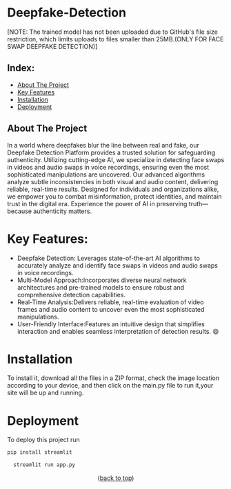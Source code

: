 <a id="readme-top"></a>

# Deepfake-Detection

[NOTE: The trained model has not been uploaded due to GitHub's file size restriction, which limits uploads to files smaller than 25MB.(ONLY FOR FACE SWAP DEEPFAKE DETECTION)] 
  

## Index: 
- [About The Project](#About-The-Project)
- [Key Features](#Key-Features)
- [Installation](#Installation)
- [Deployment](#Deployment)
<!-- ABOUT THE PROJECT -->
## About The Project
In a world where deepfakes blur the line between real and fake, our Deepfake Detection Platform provides a trusted solution for safeguarding authenticity. Utilizing cutting-edge AI, we specialize in detecting face swaps in videos and audio swaps in voice recordings, ensuring even the most sophisticated manipulations are uncovered. Our advanced algorithms analyze subtle inconsistencies in both visual and audio content, delivering reliable, real-time results. Designed for individuals and organizations alike, we empower you to combat misinformation, protect identities, and maintain trust in the digital era. Experience the power of AI in preserving truth—because authenticity matters.

# Key Features:
* Deepfake Detection: Leverages state-of-the-art AI algorithms to accurately analyze and identify face swaps in videos and audio swaps in voice recordings.
* Multi-Model Approach:Incorporates diverse neural network architectures and pre-trained models to ensure robust and comprehensive detection capabilities.
* Real-Time Analysis:Delivers reliable, real-time evaluation of video frames and audio content to uncover even the most sophisticated manipulations.
* User-Friendly Interface:Features an intuitive design that simplifies interaction and enables seamless interpretation of detection results. :smile:

# Installation
To install it, download all the files in a ZIP format, check the image location according to your device, and then click on the main.py file to run it,your site will be up and running.

# Deployment

To deploy this project run
```bash
pip install streamlit
```
```bash
  streamlit run app.py
```

<p align="center">(<a href="#readme-top">back to top</a>)</p>






